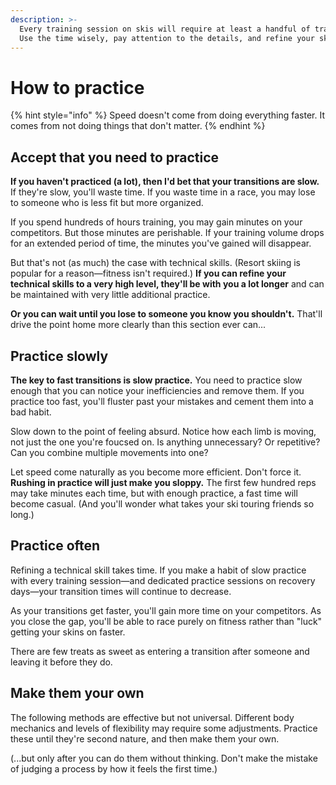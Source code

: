 ```yaml
---
description: >-
  Every training session on skis will require at least a handful of transitions.
  Use the time wisely, pay attention to the details, and refine your skills.
---
```


# How to practice

{% hint style="info" %}
Speed doesn't come from doing everything faster. It comes from not doing things that don't matter.
{% endhint %}

## Accept that you need to practice

**If you haven't practiced (a lot), then I'd bet that your transitions are slow.** If they're slow, you'll waste time. If you waste time in a race, you may lose to someone who is less fit but more organized.

If you spend hundreds of hours training, you may gain minutes on your competitors. But those minutes are perishable. If your training volume drops for an extended period of time, the minutes you've gained will disappear.

But that's not (as much) the case with technical skills. (Resort skiing is popular for a reason—fitness isn't required.) **If you can refine your technical skills to a very high level, they'll be with you a lot longer** and can be maintained with very little additional practice.

**Or you can wait until you lose to someone you know you shouldn't.** That'll drive the point home more clearly than this section ever can...

## Practice slowly

**The key to fast transitions is slow practice.** You need to practice slow enough that you can notice your inefficiencies and remove them. If you practice too fast, you'll fluster past your mistakes and cement them into a bad habit.

Slow down to the point of feeling absurd. Notice how each limb is moving, not just the one you're foucsed on. Is anything unnecessary? Or repetitive? Can you combine multiple movements into one?

Let speed come naturally as you become more efficient. Don't force it. **Rushing in practice will just make you sloppy.** The first few hundred reps may take minutes each time, but with enough practice, a fast time will become casual. (And you'll wonder what takes your ski touring friends so long.)

## Practice often

Refining a technical skill takes time. If you make a habit of slow practice with every training session—and dedicated practice sessions on recovery days—your transition times will continue to decrease.

As your transitions get faster, you'll gain more time on your competitors.  As you close the gap, you'll be able to race purely on fitness rather than "luck" getting your skins on faster.

There are few treats as sweet as entering a transition after someone and leaving it before they do.

## Make them your own

The following methods are effective but not universal. Different body mechanics and levels of flexibility may require some adjustments. Practice these until they're second nature, and then make them your own.

(...but only after you can do them without thinking. Don't make the mistake of judging a process by how it feels the first time.)
